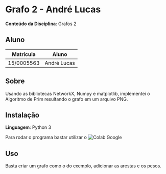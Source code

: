 # Grafo 2 - André Lucas

**Conteúdo da Disciplina**: Grafos 2<br>

## Aluno
|Matrícula | Aluno |
| -- | -- |
| 15/0005563  |  André Lucas |

## Sobre 
Usando as bibliotecas NetworkX, Numpy e matplotlib, implementei o Algoritmo de Prim resultando o grafo em um arquivo PNG.

## Instalação 
**Linguagem**: Python 3

Para rodar o programa bastar utilizar o ![Colab Google](https://colab.research.google.com/)

## Uso 
Basta criar um grafo como o do exemplo, adicionar as arestas e os pesos.


